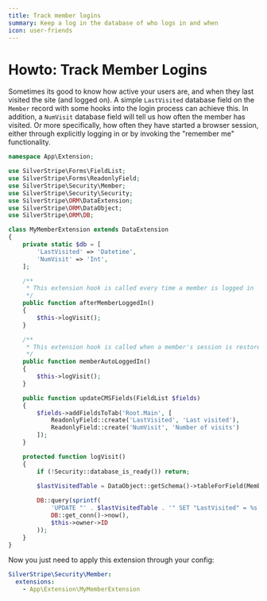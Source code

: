 ```yaml
---
title: Track member logins
summary: Keep a log in the database of who logs in and when
icon: user-friends
---
```

# Howto: Track Member Logins

Sometimes its good to know how active your users are,
and when they last visited the site (and logged on).
A simple `LastVisited` database field on the `Member` record
with some hooks into the login process can achieve this.
In addition, a `NumVisit` database field will tell us how
often the member has visited. Or more specifically,
how often they have started a browser session, either through
explicitly logging in or by invoking the "remember me" functionality.


```php
namespace App\Extension;

use SilverStripe\Forms\FieldList;
use SilverStripe\Forms\ReadonlyField;
use SilverStripe\Security\Member;
use SilverStripe\Security\Security;
use SilverStripe\ORM\DataExtension;
use SilverStripe\ORM\DataObject;
use SilverStripe\ORM\DB;

class MyMemberExtension extends DataExtension 
{
    private static $db = [
        'LastVisited' => 'Datetime',
        'NumVisit' => 'Int',
    ];

    /**
     * This extension hook is called every time a member is logged in
     */
    public function afterMemberLoggedIn() 
    {
        $this->logVisit();
    }

    /**
     * This extension hook is called when a member's session is restored from "remember me" cookies
     */
    public function memberAutoLoggedIn() 
    {
        $this->logVisit();
    }

    public function updateCMSFields(FieldList $fields) 
    {
        $fields->addFieldsToTab('Root.Main', [
            ReadonlyField::create('LastVisited', 'Last visited'),
            ReadonlyField::create('NumVisit', 'Number of visits')
        ]);
    }

    protected function logVisit() 
    {
        if (!Security::database_is_ready()) return;

        $lastVisitedTable = DataObject::getSchema()->tableForField(Member::class, 'LastVisited');
        
        DB::query(sprintf(
            'UPDATE "' . $lastVisitedTable . '" SET "LastVisited" = %s, "NumVisit" = "NumVisit" + 1 WHERE "ID" = %d',
            DB::get_conn()->now(),
            $this->owner->ID
        ));
    }
}
```

Now you just need to apply this extension through your config:

```yml
SilverStripe\Security\Member:
  extensions:
    - App\Extension\MyMemberExtension
```
